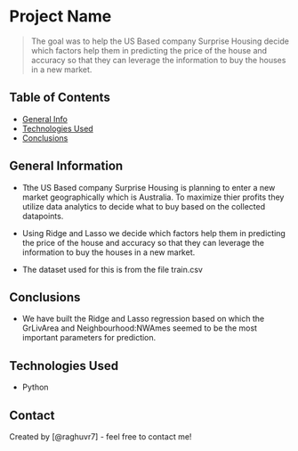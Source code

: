 # Project Name
> The goal was to help the US Based company Surprise Housing decide which factors help them in predicting the price of the house and accuracy so that they can leverage the information to buy the houses in a new market.

## Table of Contents
* [General Info](#general-information)
* [Technologies Used](#technologies-used)
* [Conclusions](#conclusions)

<!-- You can include any other section that is pertinent to your problem -->

## General Information
- Tthe US Based company Surprise Housing is planning to enter a new market geographically which is Australia. To maximize thier profits they utilize data analytics to decide what to buy based on the collected datapoints.

- Using Ridge and Lasso we decide which factors help them in predicting the price of the house and accuracy so that they can leverage the information to buy the houses in a new market.

- The dataset used for this is from the file train.csv

<!-- You don't have to answer all the questions - just the ones relevant to your project. -->

## Conclusions
- We have built the Ridge and Lasso regression based on which the GrLivArea and Neighbourhood:NWAmes seemed to be the most important parameters for prediction.


## Technologies Used
- Python


## Contact
Created by [@raghuvr7] - feel free to contact me!


<!-- Optional -->
<!-- ## License -->
<!-- This project is open source and available under the [... License](). -->

<!-- You don't have to include all sections - just the one's relevant to your project -->